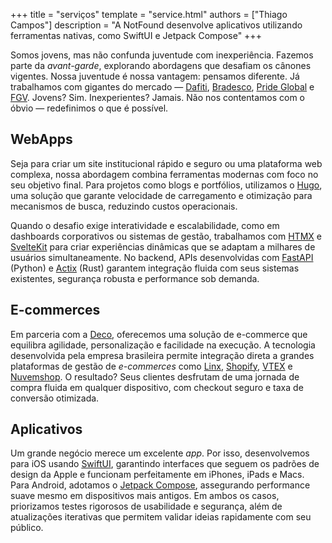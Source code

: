 +++
title = "serviços"
template = "service.html"
authors = ["Thiago Campos"]
description = "A NotFound desenvolve aplicativos utilizando ferramentas nativas, como SwiftUI e Jetpack Compose"
+++

Somos jovens, mas não confunda juventude com inexperiência. Fazemos parte da *avant-garde*, explorando abordagens que desafiam os cânones vigentes. Nossa juventude é nossa vantagem: pensamos diferente. Já trabalhamos com gigantes do mercado — [Dafiti](https://www.dafiti.com.br/), [Bradesco](https://bradesco.com.br), [Pride Global](https://prideglobal.com) e [FGV](https://fgv.br). Jovens? Sim. Inexperientes? Jamais. Não nos contentamos com o óbvio — redefinimos o que é possível.


## WebApps  

Seja para criar um site institucional rápido e seguro ou uma plataforma web complexa, nossa abordagem combina ferramentas modernas com foco no seu objetivo final. Para projetos como blogs e portfólios, utilizamos o [Hugo](https://gohugo.io/), uma solução que garante velocidade de carregamento e otimização para mecanismos de busca, reduzindo custos operacionais. 

Quando o desafio exige interatividade e escalabilidade, como em dashboards corporativos ou sistemas de gestão, trabalhamos com [HTMX](https://htmx.org/) e [SvelteKit](https://kit.svelte.dev/) para criar experiências dinâmicas que se adaptam a milhares de usuários simultaneamente. No backend, APIs desenvolvidas com [FastAPI](https://fastapi.tiangolo.com/) (Python) e [Actix](https://actix.rs/) (Rust) garantem integração fluida com seus sistemas existentes, segurança robusta e performance sob demanda.  

## E-commerces  

Em parceria com a [Deco](https://deco.cx/), oferecemos uma solução de e-commerce que equilibra agilidade, personalização e facilidade na execução. A tecnologia desenvolvida pela empresa brasileira permite integração direta a grandes plataformas de gestão de *e-commerces* como [Linx](https://www.linx.com.br/), [Shopify](https://www.shopify.com/br), [VTEX](https://vtex.com/pt-br/) e [Nuvemshop](https://www.nuvemshop.com.br/). O resultado? Seus clientes desfrutam de uma jornada de compra fluida em qualquer dispositivo, com checkout seguro e taxa de conversão otimizada.


## Aplicativos  

Um grande negócio merece um excelente *app*. Por isso, desenvolvemos para iOS usando [SwiftUI](https://developer.apple.com/xcode/swiftui/), garantindo interfaces que seguem os padrões de design da Apple e funcionam perfeitamente em iPhones, iPads e Macs. Para Android, adotamos o [Jetpack Compose](https://developer.android.com/jetpack/compose), assegurando performance suave mesmo em dispositivos mais antigos. Em ambos os casos, priorizamos testes rigorosos de usabilidade e segurança, além de atualizações iterativas que permitem validar ideias rapidamente com seu público.  

